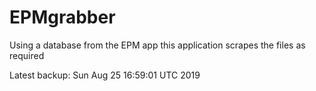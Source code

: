 # EPMgrabber
Using a database from the EPM app this application scrapes the files as required


Latest backup: Sun Aug 25 16:59:01 UTC 2019
